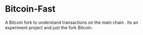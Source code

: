 # Bitcoin-Fast
A Bitcoin fork to understand transactions on the main chain . Its an experiment project and just the fork Bitcoin. 
